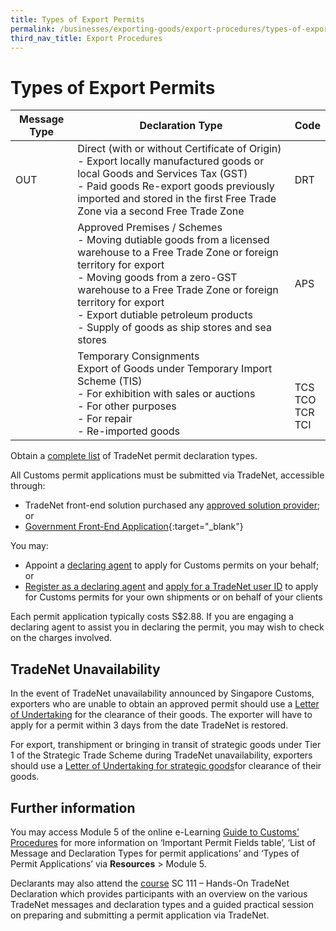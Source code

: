 ```yaml
---
title: Types of Export Permits
permalink: /businesses/exporting-goods/export-procedures/types-of-export-permits
third_nav_title: Export Procedures
---
```


# Types of Export Permits

| Message Type | Declaration Type  | Code    |
|--------------|-------------|-----------------|
| OUT          | Direct \(with or without Certificate of Origin\)  <br>- Export locally manufactured goods or local Goods and Services Tax \(GST\)<br>- Paid goods Re\-export goods previously imported and stored in the first Free Trade Zone via a second Free Trade Zone      | DRT  |
|              | Approved Premises / Schemes<br>- Moving dutiable goods from a licensed warehouse to a Free Trade Zone or foreign territory for export <br>- Moving goods from a zero\-GST warehouse to a Free Trade Zone or foreign territory for export <br>- Export dutiable petroleum products <br>- Supply of goods as ship stores and sea stores | APS    |
|              | Temporary Consignments <br>Export of Goods under Temporary Import Scheme \(TIS\)<br>- For exhibition with sales or auctions <br>- For other purposes <br>- For repair <br>- Re-imported goods      | <br><br>TCS<br>TCO<br> TCR<br> TCI |


Obtain a  [complete list](/documents/businesses/complete-list-trade-nett.pdf) of TradeNet permit declaration types.

All Customs permit applications must be submitted via TradeNet, accessible through:

-   TradeNet front-end solution purchased any  [approved solution provider](/about-us/national-single-window/overview/tradenet-solution-providers); or
-   [Government Front-End Application](https://www.tradenet.gov.sg/tradenet/login.portal){:target="_blank"}

You may:

-   Appoint a  [declaring agent](/businesses/business-resources/directories-of-service-providers/list-of-local-forwarding-agents)  to apply for Customs permits on your behalf; or
-   [Register as a declaring agent](/businesses/registration-matters/registration-procedures/apply-update-renew-terminate-declaring-agent-account-and-declarant)  and  [apply for a TradeNet user ID](/about-us/national-single-window/overview/what-you-need-to-know-about-tradenet) to apply for Customs permits for your own shipments or on behalf of your clients

Each permit application typically costs S$2.88. If you are engaging a declaring agent to assist you in declaring the permit, you may wish to check on the charges involved.

## TradeNet Unavailability

In the event of TradeNet unavailability announced by Singapore Customs, exporters who are unable to obtain an approved permit should use a  [Letter of Undertaking](/documents/businesses/lou-template-for-tn-unavailability-6aug15-(2).docx)  for the clearance of their goods. The exporter will have to apply for a permit within 3 days from the date TradeNet is restored.

For export, transhipment or bringing in transit of strategic goods under Tier 1 of the Strategic Trade Scheme during TradeNet unavailability, exporters should use a  [Letter of Undertaking for strategic goods](/documents/businesses/lou-for-strategic-goods.docx)for clearance of their goods.

## Further information

You may access Module 5 of the online e-Learning [Guide to Customs’ Procedures](/businesses/business-resources/elearning) for more information on ‘Important Permit Fields table’, ‘List of Message and Declaration Types for permit applications’ and ‘Types of Permit Applications’ via **Resources** > Module 5.

Declarants may also attend the [course](/businesses/business-resources/courses-and-events) SC 111 – Hands-On TradeNet Declaration which provides participants with an overview on the various TradeNet messages and declaration types and a guided practical session on preparing and submitting a permit application via TradeNet.
